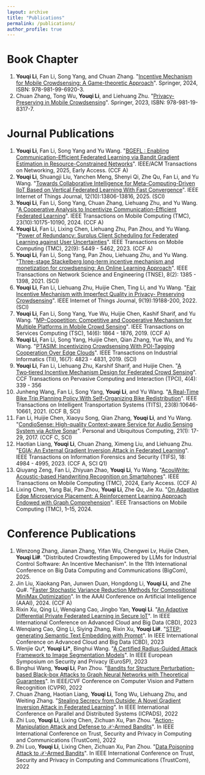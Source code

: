 ```yaml
---
layout: archive
title: "Publications"
permalink: /publications/
author_profile: true
---
```


<!-- {% if author.googlescholar %} -->
<!--   You can also find my articles on <u><a href="{{author.googlescholar}}">my Google Scholar profile</a>.</u> -->
<!-- {% endif %} -->

<!-- {% include base_path %} -->

<!-- {% for post in site.publications reversed %} -->
<!--   {% include archive-single.html %} -->
<!-- {% endfor %} -->

<!-- \* Equal Contribution   \# Corresponding Author
 -->
<!-- In Submission
=====
1. Jiahao Xue, **Zhe Qu\#**, Jie Xu, Yao Liu, and Zhuo Lu. "Bandwidth Allocation for Federated Learning under Wireless Providers with Cost Constraints". \# Corresponding Author -->

Book Chapter
=====
1. **Youqi Li**, Fan Li, Song Yang, and Chuan Zhang. "[Incentive Mechanism for Mobile Crowdsensing: A Game-theoretic Approach](https://link.springer.com/book/10.1007/978-981-99-6921-0)". Springer, 2024, ISBN: 978-981-99-6920-3.
2. Chuan Zhang, Tong Wu, **Youqi Li**, and Liehuang Zhu. "[Privacy-Preserving in Mobile Crowdsensing](https://link.springer.com/book/10.1007/978-981-19-8315-3)". Springer, 2023, ISBN: 978-981-19-8317-7.
<!-- 3. **Youqi Li**, Fan Li, Song Yang, and Chuan Zhang. "Incentive Mechanism for Mobile Crowdsensing: A Game-theoretic Approach". Springer, (In Submission). -->

Journal Publications
=====
1. **Youqi Li**, Fan Li, Song Yang and Yu Wang. "[BGEFL : Enabling Communication-Efficient Federated Learning via Bandit Gradient Estimation in Resource-Constrained Networks](https://ieeexplore.ieee.org/document/10988881)". IEEE/ACM Transactions on Networking, 2025, Early Access. (CCF A)
2. **Youqi Li**, Shuangji Liu, Yanchen Meng, Shenyi Qi, Zhe Qu, Fan Li, and Yu Wang. "[Towards Collaborative Intelligence for Meta-Computing-Driven IIoT Based on Vertical Federated Learning With Fast Convergence](https://ieeexplore.ieee.org/document/10909094)". IEEE Internet of Things Journal, 12(10):13806-13816, 2025. (SCI)
3. **Youqi Li**, Fan Li, Song Yang, Chuan Zhang, Liehuang Zhu, and Yu Wang. "[A Cooperative Analysis to Incentivize Communication-Efficient Federated Learning](https://ieeexplore.ieee.org/document/10460191)". IEEE Transactions on Mobile Computing (TMC), 23(10):10175-10190, 2024. (CCF A)
4.  **Youqi Li**, Fan Li, Lixing Chen, Liehuang Zhu, Pan Zhou, and Yu Wang. "[Power of Redundancy: Surplus Client Scheduling for Federated Learning against User Uncertainties](https://ieeexplore.ieee.org/document/9782544)". IEEE Transactions on Mobile Computing (TMC), 22(9): 5449 - 5462, 2023. (CCF A)
5. **Youqi Li**, Fan Li, Song Yang, Pan Zhou, Liehuang Zhu, and Yu Wang. "[Three-stage Stackelberg long-term incentive mechanism and monetization for crowdsensing: An Online Learning Approach](https://ieeexplore.ieee.org/document/9349147)". IEEE Transactions on Network Science and Engineering (TNSE), 8(2): 1385 - 1398, 2021. (SCI)
6. **Youqi Li**, Fan Li, Liehuang Zhu, Huijie Chen, Ting Li, and Yu Wang. "[Fair Incentive Mechanism with Imperfect Quality in Privacy- Preserving Crowdsensing](https://ieeexplore.ieee.org/document/9751205)". IEEE Internet of Things Journal, 9(19):19188-200, 2022. (SCI)
7. **Youqi Li**, Fan Li, Song Yang, Yue Wu, Huijie Chen, Kashif Sharif, and Yu Wang. "[MP-Coopetition: Competitive and Cooperative Mechanism for Multiple Platforms in Mobile Crowd Sensing](https://ieeexplore.ieee.org/document/8716594)". IEEE Transactions on Services Computing (TSC), 14(6): 1864 - 1876, 2019. (CCF A)
8. **Youqi Li**, Fan Li, Song Yang, Huijie Chen, Qian Zhang, Yue Wu, and Yu Wang. "[PTASIM: Incentivizing Crowdsensing With POI-Tagging Cooperation Over Edge Clouds](https://ieeexplore.ieee.org/document/8908698)". IEEE Transactions on Industrial Informatics (TII), 16(7): 4823 - 4831, 2019. (SCI)
9. **Youqi Li**, Fan Li, Liehuang Zhu, Karshif Sharif, and Huijie Chen. "[A Two‑tiered Incentive Mechanism Design for Federated Crowd Sensing](https://link.springer.com/article/10.1007/s42486-022-00111-8)". CCF Transactions on Pervasive Computing and Interaction (TPCI), 4(4): 339 - 356
10. Junheng Wang, Fan Li, Song Yang, **Youqi Li**, and Yu Wang. "[A Real-Time Bike Trip Planning Policy With Self-Organizing Bike Redistribution](https://ieeexplore.ieee.org/document/9507389)". IEEE Transactions on Intelligent Transportation Systems (TITS), 23(8):10646-10661, 2021. (CCF B, SCI)
11. Fan Li, Huijie Chen, Xiaoyu Song, Qian Zhang, **Youqi Li**, and Yu Wang.  "[CondioSense: High-quality Context-aware Service for Audio Sensing System via Active Sonar](https://link.springer.com/article/10.1007/s00779-016-0981-1)". Personal and Ubiquitous Computing, 21(1): 17-29, 2017. (CCF C, SCI)
12. Haotian Liang, **Youqi Li**,  Chuan Zhang, Ximeng Liu,  and Liehuang Zhu. "[EGIA: An External Gradient Inversion Attack in Federated Learning](https://ieeexplore.ieee.org/abstract/document/10209197)". IEEE Transactions on Information Forensics and Security (TIFS), 18: 4984 - 4995, 2023. (CCF A, SCI Q1)
13. Qiuyang Zeng, Fan Li, Zhiyuan Zhao, **Youqi Li**, Yu Wang. "[AcouWrite: Acoustic-based Handwriting Recognition on Smartphones](https://ieeexplore.ieee.org/abstract/document/10384761)". IEEE Transactions on Mobile Computing (TMC), 2024, Early Access. (CCF A)
14. Lixing Chen, Yang Bai, Pan Zhou, **Youqi Li**, Zhe Qu, Jie Xu. "[On Adaptive Edge Microservice Placement: A Reinforcement Learning Approach Endowed with Graph Comprehension](https://ieeexplore.ieee.org/document/10518069/)". IEEE Transactions on Mobile Computing (TMC), 1–15, 2024. 


Conference Publications
=====
1. Wenzong Zhang, Jianan Zhang, Yifan Wu, Chengwei Lv, Huijie Chen, **Youqi Li\#**. "Distributed Crowdtesting Empowered by LLMs for Industrial Control Software: An Incentive Mechanism". In the 11th International Conference on Big Data Computing and Communications (BigCom), 2025.
2. Jin Liu, Xiaokang Pan, Junwen Duan, Hongdong Li, **Youqi Li**, and Zhe Qu#. "[Faster Stochastic Variance Reduction Methods for Compositional MiniMax Optimization](https://arxiv.org/pdf/2308.09604.pdf)". In the AAAI Conference on Artificial Intelligence (AAAI), 2024. (CCF A)
3. Rixin Xu, Qing Li, Wenqiang Cao, Jingbo Yan, **Youqi Li**. "[An Adaptive Differential Private Federated Learning in Secure IoT](https://ieeexplore.ieee.org/document/10516486)". In IEEE International Conference on Advanced Cloud and Big Data (CBD), 2023
4. Wenqiang Cao, Qing Li, Siying Zhang, Rixin Xu, **Youqi Li\#**. "[STEP: generating Semantic Text Embedding with Prompt](https://ieeexplore.ieee.org/document/10516563)". In IEEE International Conference on Advanced Cloud and Big Data (CBD), 2023
5. Wenjie Qu\*, **Youqi Li\***, Binghui Wang. "[A Certified Radius-Guided Attack Framework to Image Segmentation Models](https://arxiv.org/abs/2304.02693)". In IEEE European Symposium on Security and Privacy (EuroSP), 2023
6. Binghui Wang, **Youqi Li**, Pan Zhou. "[Bandits for Structure Perturbation-based Black-box Attacks to Graph Neural Networks with Theoretical Guarantees](https://arxiv.org/abs/2205.03546)". In IEEE/CVF Conference on Computer Vision and Pattern Recognition (CVPR), 2022
7. Chuan Zhang, Haotian Liang, **Youqi Li**, Tong Wu, Liehuang Zhu, and Weiting Zhang. "[Stealing Secrecy from Outside: A Novel Gradient Inversion Attack in Federated Learning](https://ieeexplore.ieee.org/abstract/document/10077902)". In IEEE International Conference on Parallel and Distributed Systems (ICPADS), 2022
8. Zhi Luo, **Youqi Li**, Lixing Chen, Zichuan Xu, Pan Zhou. "[Action-Manipulation Attack and Defense to $\mathcal{X}$-Armed Bandits](https://ieeexplore.ieee.org/abstract/document/10063384)". In IEEE International Conference on Trust, Security and Privacy in Computing and Communications (TrustCom), 2022
9. Zhi Luo, **Youqi Li**, Lixing Chen, Zichuan Xu, Pan Zhou. "[Data Poisoning Attack to $\mathcal{X}$-Armed Bandits](https://ieeexplore.ieee.org/document/10063707)". In IEEE International Conference on Trust, Security and Privacy in Computing and Communications (TrustCom), 2022



